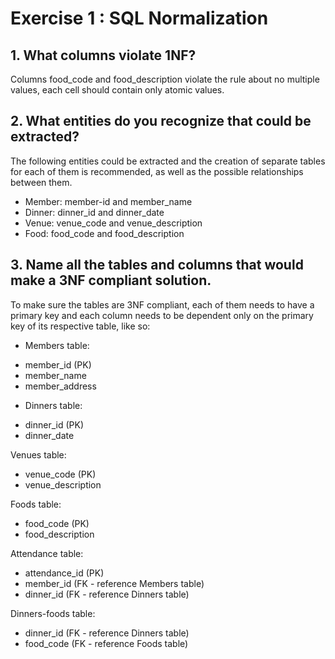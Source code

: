 # Exercise 1 : SQL Normalization

## 1. What columns violate 1NF?

Columns food_code and food_description
 violate the rule about no multiple values, each cell should contain only atomic values.

## 2. What entities do you recognize that could be extracted?

The following entities could be extracted and the creation of separate tables for each of them is recommended, as well as the possible relationships between them.

- Member: member-id and member_name
- Dinner: dinner_id and dinner_date
- Venue: venue_code and venue_description
- Food: food_code and food_description

## 3. Name all the tables and columns that would make a 3NF compliant solution.

To make sure the tables are 3NF compliant, each of them needs to have a primary key and each column needs to be dependent only on the primary key of its respective table, like so:

- Members table:

* member_id (PK)
* member_name
* member_address

- Dinners table:

* dinner_id (PK)
* dinner_date

Venues table:

- venue_code (PK)
- venue_description

Foods table:

- food_code (PK)
- food_description

Attendance table:

- attendance_id (PK)
- member_id (FK - reference Members table)
- dinner_id (FK - reference Dinners table)

Dinners-foods table:

- dinner_id (FK - reference Dinners table)
- food_code (FK - reference Foods table)